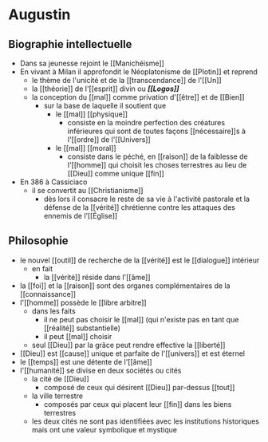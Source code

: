 # Augustin

## Biographie intellectuelle

- Dans sa jeunesse rejoint le [[Manichéisme]]
- En vivant à Milan il approfondit le Néoplatonisme de [[Plotin]] et reprend
  - le thème de l'unicité et de la [[transcendance]] de l'[[Un]]
  - la [[théorie]] de l'[[esprit]] divin ou ***[[Logos]]***
  - la conception du [[mal]] comme privation d'[[être]] et de [[Bien]]
    - sur la base de laquelle il soutient que
      - le [[mal]] [[physique]]
        - consiste en la moindre perfection des créatures inférieures qui sont de toutes façons [[nécessaire]]s à l'[[ordre]] de l'[[Univers]]
      - le [[mal]] [[moral]]
        - consiste dans le péché, en [[raison]] de la faiblesse de l'[[homme]] qui choisit les choses terrestres au lieu de [[Dieu]] comme unique [[fin]]
- En 386 à Cassiciaco
  - il se convertit au [[Christianisme]]
    - dès lors il consacre le reste de sa vie à l'activité pastorale et la défense de la [[vérité]] chrétienne contre les attaques des ennemis de l’[[Église]]

## Philosophie

- le nouvel [[outil]] de recherche de la [[vérité]] est le [[dialogue]] intérieur
  - en fait
    - la [[vérité]] réside dans l'[[âme]]
- la [[foi]] et la [[raison]] sont des organes complémentaires de la [[connaissance]]
- l'[[homme]] possède le [[libre arbitre]]
  - dans les faits
    - il ne peut pas choisir le [[mal]] (qui n'existe pas en tant que [[réalité]] substantielle)
    - il peut [[mal]] choisir
  - seul [[Dieu]] par la grâce peut rendre effective la [[liberté]]
- [[Dieu]] est [[cause]] unique et parfaite de l'[[univers]] et est éternel
- le [[temps]] est une détente de l'[[âme]]
- l'[[humanité]] se divise en deux sociétés ou cités
  - la cité de [[Dieu]]
    - composé de ceux qui désirent [[Dieu]] par-dessus [[tout]]
  - la ville terrestre
    - composés par ceux qui placent leur [[fin]] dans les biens terrestres
  - les deux cités ne sont pas identifiées avec les institutions historiques mais ont une valeur symbolique et mystique